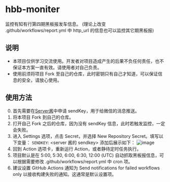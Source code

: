 # hbb-moniter

监控有知有行第四期黑板报发车信息。
(理论上改变 .github/workflows/report.yml 中 http_url 的信息也可以监控其它期黑板报)

## 说明
- 本项目仅供学习交流使用。开发者对项目造成产生的后果不负任何责任，也不保证本方案一直有效。请使用者对自己负责。
- 使用前须将项目 Fork 至自己的仓库，此时密钥只有自己才知道，可以保证信息的安全，请放心使用。

## 使用方法

0. 首先需要在[Server酱](https://sct.ftqq.com/)中申请 sendKey，用于给微信的消息推送。
1. 将本项目 Fork 到自己的仓库。
2. 打开自己 Fork 之后的仓库，因为没有 sendKey 信息，此时若触发监控，一定会失败。
3. 进入 Settings 选项，点击 Secret，并选择 New Repository Secret。填写以下变量：
  `SENDKEY`: <server 酱的 sendkey>
  添加后展示如下：
  ![image](https://user-images.githubusercontent.com/49070692/142156233-861e5f37-dde1-499b-8916-702da857c7b4.png)
4. 回到 Action 选项卡，重新运行 Action，或者静待定时任务执行。
5. 项目默认是在 5:00, 5:30, 6:00, 6:30, 12:00 (UTC) 自动抓取黑板报信息，可以根据需要修改 .github/workflows/report.yml 中 cron 项。
6. 建议设置 GitHub Actions 通知为 Send notifications for failed workflows only 以接收构建失败的通知。这通常是默认设置项。
